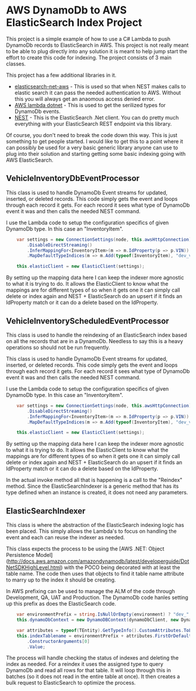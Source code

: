 # AWS DynamoDb to AWS ElasticSearch Index Project

This project is a simple example of how to use a C# Lambda to push DynamoDb records to ElasticSearch in AWS. This project is not really meant to be able to plug directly into any solution
it is meant to help jump start the effort to create this code for indexing. The project consists of 3 main classes. 

This project has a few additional libraries in it. 
* [elasticsearch-net-aws](https://github.com/bcuff/elasticsearch-net-aws) - This is used so that when NEST makes calls to elastic search it can pass the needed authentication 
to AWS. Without this you will always get an anaomous access denied error. 
* [AWS lambda dotnet](https://github.com/aws/aws-lambda-dotnet) - This is used to get the serilized types for DynamoDb events. 
* [NEST](https://www.elastic.co/guide/en/elasticsearch/client/net-api/current/introduction.html) - This is the ElasticSearch .Net client. You can do pretty much everything with your
ElasticSearch REST endpoint via this library. 

Of course, you don't need to break the code down this way. This is just something to get people started. I would like to get this to a point where it can possibly be used for a very 
basic generic library anyone can use to plug into their solution and starting getting some basic indexing going with AWS ElasticSearch. 

## VehicleInventoryDbEventProcessor
This class is used to handle DynamoDb Event streams for updated, inserted, or deleted records. This code simply gets the event and loops through each record it gets. For each record
it sees what type of DynamoDb event it was and then calls the needed NEST command. 

I use the Lambda code to setup the configuration specifics of given DynamoDb type. In this case an "InventoryItem". 

```csharp
	var settings = new ConnectionSettings(node, this.awsHttpConnection)
        .DisableDirectStreaming()
        .InferMappingFor<InventoryItem>(m => m.IdProperty(p => p.VIN))
        .MapDefaultTypeIndices(m => m.Add(typeof(InventoryItem), "dev_vehicle_inventory"));

    this.elasticClient = new ElasticClient(settings);
```
By setting up the mapping data here I can keep the indexer more agnostic to what it is trying to do. It allows the ElasticClient to know what the mappings are for different types of
so when it gets one it can simply call delete or index again and NEST + ElasticSearch do an upsert if it finds an IdProperty match or it can do a delete based on the IdProperty. 

## VehicleInventoryScheduledEventProcessor
This class is used to handle the reindexing of an ElasticSearch index based on all the records that are in a DynamoDb. Needless to say this is a heavy operations so should not be run
frequently.  

This class is used to handle DynamoDb Event streams for updated, inserted, or deleted records. This code simply gets the event and loops through each record it gets. For each record
it sees what type of DynamoDb event it was and then calls the needed NEST command. 

I use the Lambda code to setup the configuration specifics of given DynamoDb type. In this case an "InventoryItem". 

```csharp
	var settings = new ConnectionSettings(node, this.awsHttpConnection)
        .DisableDirectStreaming()
        .InferMappingFor<InventoryItem>(m => m.IdProperty(p => p.VIN))
        .MapDefaultTypeIndices(m => m.Add(typeof(InventoryItem), "dev_vehicle_inventory"));

    this.elasticClient = new ElasticClient(settings);
```
By setting up the mapping data here I can keep the indexer more agnostic to what it is trying to do. It allows the ElasticClient to know what the mappings are for different types of
so when it gets one it can simply call delete or index again and NEST + ElasticSearch do an upsert if it finds an IdProperty match or it can do a delete based on the IdProperty. 

In the actual invoke method all that is happening is a call to the "Reindex" method. Since the ElasticSearchIndexer is a generic method that has its type defined when an instance is
created, it does not need any parameters. 

## ElasticSearchIndexer
This class is where the abstraction of the ElasticSearch indexing logic has been placed. This simply allows the Lambda's to focus on handling the event and each can 
reuse the indexer as needed. 

This class expects the process to be using the [AWS .NET: Object Persistence Model] (http://docs.aws.amazon.com/amazondynamodb/latest/developerguide/DotNetSDKHighLevel.html) with the 
POCO being decorated with at least the table name. The code then uses that objects to find it table name attribute to marry up to the index it should be creating. 

In AWS prefixing can be used to manage the ALM of the code through Development, QA, UAT and Production. The DynamoDb code hanles setting up this prefix as does the ElasticSearch
code.

```csharp
	var environmentPrefix = string.IsNullOrEmpty(environment) ? "dev_" : $"{environment}_";
    this.dynamoDbContext = new DynamoDBContext(dynamoDbClient, new DynamoDBContextConfig { TableNamePrefix = environmentPrefix });

	var attributes = typeof(TEntity).GetTypeInfo().CustomAttributes.ToList();
	this.indexTablename = environmentPrefix + attributes.FirstOrDefault(a => a.AttributeType == typeof(DynamoDBTableAttribute))
        .ConstructorArguments[0]
        .Value;
````

The process will handle checking the status of indexes and deleting the index as needed. For a reindex it uses the assigned type to query DynamoDb and read all rows for that
table. It will loop through this in batches (so it does not read in the entire table at once). It then creates a bulk request to ElasticSearch to optimize the process. 

